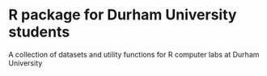 # R package for Durham University students

A collection of datasets and utility functions for R computer labs at Durham University
